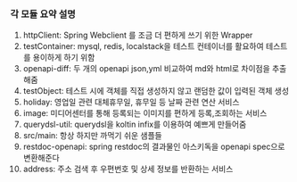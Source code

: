 ### 각 모듈 요약 설명

1. httpClient: Spring Webclient 를 조금 더 편하게 쓰기 위한 Wrapper
2. testContainer: mysql, redis, localstack을 테스트 컨테이너를 활요하여 테스트를 용이하게 하기 위함
3. openapi-diff: 두 개의 openapi json,yml 비교하여 md와 html로 차이점을 추출해줌
4. testObject: 테스트 시에 객체를 직접 생성하지 않고 랜덤한 값이 입력된 객체 생성
5. holiday: 영업일 관련 대체휴무일, 휴무일 등 날짜 관련 연산 서비스
6. image: 미디어센터를 통해 등록되는 이미지를 편하게 등록,조회하는 서비스
7. querydsl-util: querydsl을 koltin infix를 이용하여 예쁘게 만들어줌
8. src/main: 항상 하지만 까먹기 쉬운 샘플들
9. restdoc-openapi: spring restdoc의 결과물인 아스키독을 openapi spec으로 변환해준다
10. address: 주소 검색 후 우편번호 및 상세 정보를 반환하는 서비스
